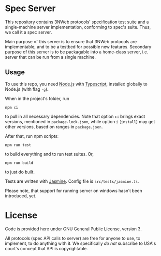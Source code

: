 
# Spec Server

This repository contains 3NWeb protocols' specification test suite and a single-machine server implementation, conforming to spec's suite.
Thus, we call it a spec server.

Main purpose of this server is to ensure that 3NWeb protocols are implementable, and to be a testbed for possible new features.
Secondary purpose of this server is to be packagable into a home-class server, i.e. server that can be run from a single machine.

## Usage

To use this repo, you need [Node.js](https://nodejs.org/) with [Typescript](http://www.typescriptlang.org/), installed globally to Node.js (with flag `-g`).

When in the project's folder, run
```
npm ci
```
to pull in all necessary dependencies. Note that option `ci` brings exact versions, mentioned in `package-lock.json`, while option `i` (`install`) may get other versions, based on ranges in `package.json`.

After that, run npm scripts:
```
npm run test
```
to build everything and to run test suites. Or,
```
npm run build
```
to just do built.

Tests are written with [Jasmine](https://jasmine.github.io/).
Config file is `src/tests/jasmine.ts`.

Please note, that support for running server on windows hasn't been introduced, yet.

# License

Code is provided here under GNU General Public License, version 3.

All protocols (spec API calls to server) are free for anyone to use, to implement, to do anything with it.
We specifically *do not* subscribe to USA's court's concept that API is copyrightable.
